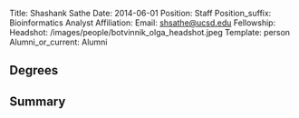 Title: Shashank Sathe
Date: 2014-06-01
Position: Staff
Position_suffix: Bioinformatics Analyst
Affiliation:
Email: shsathe@ucsd.edu
Fellowship:
Headshot: /images/people/botvinnik_olga_headshot.jpeg
Template: person
Alumni_or_current: Alumni
<!-- Status: draft -->

## Degrees


## Summary
